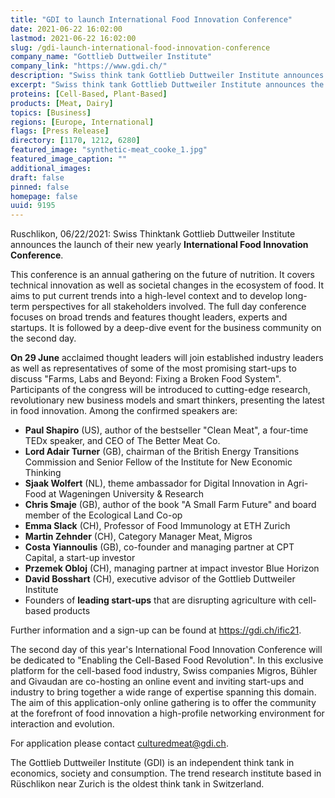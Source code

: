 ```yaml
---
title: "GDI to launch International Food Innovation Conference"
date: 2021-06-22 16:02:00
lastmod: 2021-06-22 16:02:00
slug: /gdi-launch-international-food-innovation-conference
company_name: "Gottlieb Duttweiler Institute"
company_link: "https://www.gdi.ch/"
description: "Swiss think tank Gottlieb Duttweiler Institute announces the launch of their new International Food Innovation Conference, an annual gathering on the future of nutrition covering technical innovation as well as societal changes in the ecosystem of food."
excerpt: "Swiss think tank Gottlieb Duttweiler Institute announces the launch of their new International Food Innovation Conference, an annual gathering on the future of nutrition covering technical innovation as well as societal changes in the ecosystem of food."
proteins: [Cell-Based, Plant-Based]
products: [Meat, Dairy]
topics: [Business]
regions: [Europe, International]
flags: [Press Release]
directory: [1170, 1212, 6280]
featured_image: "synthetic-meat_cooke_1.jpg"
featured_image_caption: ""
additional_images:
draft: false
pinned: false
homepage: false
uuid: 9195
---
```

Ruschlikon, 06/22/2021: Swiss Thinktank Gottlieb Duttweiler Institute
announces the launch of their new yearly **International Food Innovation
Conference**.

This conference is an annual gathering on the future of nutrition. It
covers technical innovation as well as societal changes in the ecosystem
of food. It aims to put current trends into a high-level context and to
develop long-term perspectives for all stakeholders involved. The full
day conference focuses on broad trends and features thought leaders,
experts and startups. It is followed by a deep-dive event for the
business community on the second day.

**On 29 June** acclaimed thought leaders will join established industry
leaders as well as representatives of some of the most promising
start-ups to discuss \"Farms, Labs and Beyond: Fixing a Broken Food
System\". Participants of the congress will be introduced to
cutting-edge research, revolutionary new business models and smart
thinkers, presenting the latest in food innovation. Among the confirmed
speakers are:

-   **Paul Shapiro** (US), author of the bestseller \"Clean Meat\", a
    four-time TEDx speaker, and CEO of The Better Meat Co.
-   **Lord Adair Turner** (GB), chairman of the British Energy
    Transitions Commission and Senior Fellow of the Institute for New
    Economic Thinking
-   **Sjaak Wolfert** (NL), theme ambassador for Digital Innovation in
    Agri-Food at Wageningen University & Research
-   **Chris Smaje** (GB), author of the book \"A Small Farm Future\" and
    board member of the Ecological Land Co-op
-   **Emma Slack** (CH), Professor of Food Immunology at ETH Zurich
-   **Martin Zehnder** (CH), Category Manager Meat, Migros
-   **Costa Yiannoulis** (GB), co-founder and managing partner at CPT
    Capital, a start-up investor
-   **Przemek Obloj** (CH), managing partner at impact investor Blue
    Horizon
-   **David Bosshart** (CH), executive advisor of the Gottlieb
    Duttweiler Institute
-   Founders of **leading start-ups** that are disrupting agriculture
    with cell-based products

Further information and a sign-up can be found at
<https://gdi.ch/ific21>.

The second day of this year\'s International Food Innovation Conference
will be dedicated to \"Enabling the Cell-Based Food Revolution\". In
this exclusive platform for the cell-based food industry, Swiss
companies Migros, Bühler and Givaudan are co-hosting an online event and
inviting start-ups and industry to bring together a wide range of
expertise spanning this domain. The aim of this application-only online
gathering is to offer the community at the forefront of food innovation
a high-profile networking environment for interaction and evolution.

For application please contact <culturedmeat@gdi.ch>.

The Gottlieb Duttweiler Institute (GDI) is an independent think tank in
economics, society and consumption. The trend research institute based
in Rüschlikon near Zurich is the oldest think tank in Switzerland.
